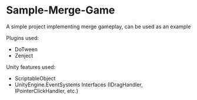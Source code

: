 # Sample-Merge-Game

A simple project implementing merge gameplay, can be used as an example

Plugins used:
- DoTween
- Zenject

Unity features used:
- ScriptableObject
- UnityEngine.EventSystems Interfaces (IDragHandler, IPointerClickHandler, etc.)

